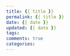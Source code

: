 ```yaml
---
title: {{ title }}
permalink: {{ title }}
date: {{ date }}
updated: {{ date }}
tags:
comments: true
categories: 
---
```

